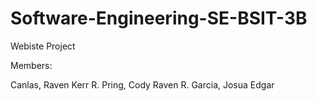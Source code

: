 # Software-Engineering-SE-BSIT-3B
Webiste Project

Members:

Canlas, Raven Kerr R.
Pring, Cody Raven R.
Garcia, Josua Edgar

